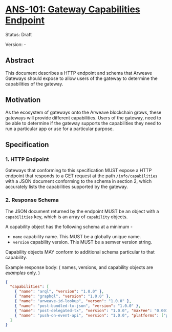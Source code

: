 # [ANS-101: Gateway Capabilities Endpoint](https://github.com/ArweaveTeam/arweave-standards/blob/master/ans/ANS-101.md)

Status: Draft

Version: -

## Abstract

This document describes a HTTP endpoint and schema that Arweave Gateways should expose to allow users of the gateway to determine the capabilities of the gateway.

## Motivation

As the ecosystem of gateways onto the Arweave blockchain grows, these gateways will provide different capabilities. Users of the gateway, need to be able to determine if the gateway supports the capabilities they need to run a particular app or use for a particular purpose.

## Specification

### 1. HTTP Endpoint

Gateways that conforming to this specification MUST expose a HTTP endpoint that responds to a GET request at the path `/info/capabilities` with a JSON document conforming to the schema in section 2, which accurately lists the capabilities supported by the gateway.

### 2. Response Schema

The JSON document returned by the endpoint MUST be an object with a `capabilities` key, which is an array of `capability` objects.

A capability object has the following schema at a minimum -

- `name` capability name. This MUST be a globally unique name.
- `version` capability version. This MUST be a semver version string.

Capability objects MAY conform to additional schema particular to that capability.

Example response body: ( names, versions, and capability objects are _examples_ only. )

```json
{
  "capabilities": [
    { "name": "arql", "version": "1.0.0" },
    { "name": "graphql", "version": "1.0.0" },
    { "name": "arweave-id-lookup", "verson": "1.0.0" },
    { "name": "post-bundled-tx-json", "version": "1.0.0" },
    { "name": "post-delegated-tx", "version": "1.0.0", "maxFee": "0.00125" },
    { "name": "push-on-event-api", "version": "1.0.0", "platforms": ["push-android", "push-ios", "web-push-firefox", "webhook" ] }
  ]
}
```
